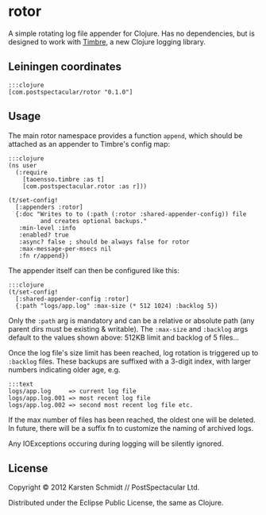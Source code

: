 # rotor

A simple rotating log file appender for Clojure. Has no dependencies, but is designed to work with [Timbre](https://github.com/ptaoussanis/timbre), a new Clojure logging library.

## Leiningen coordinates

    :::clojure
    [com.postspectacular/rotor "0.1.0"]
    
## Usage

The main rotor namespace provides a function `append`, which should be attached as an appender to Timbre's config map:
    
    :::clojure
    (ns user
      (:require
        [taoensso.timbre :as t]
        [com.postspectacular.rotor :as r]))
    
    (t/set-config!
      [:appenders :rotor]
      {:doc "Writes to to (:path (:rotor :shared-appender-config)) file
             and creates optional backups."
       :min-level :info
       :enabled? true
       :async? false ; should be always false for rotor
       :max-message-per-msecs nil
       :fn r/append})

The appender itself can then be configured like this: 

    :::clojure
    (t/set-config!
      [:shared-appender-config :rotor]
      {:path "logs/app.log" :max-size (* 512 1024) :backlog 5})

Only the `:path` arg is mandatory and can be a relative or absolute path (any parent dirs must be existing & writable). The `:max-size` and `:backlog` args default to the values shown above: 512KB limit and backlog of 5 files...

Once the log file's size limit has been reached, log rotation is triggered up to `:backlog` files. These backups are suffixed with a 3-digit index, with larger numbers indicating older age, e.g.

    :::text
    logs/app.log     => current log file
    logs/app.log.001 => most recent log file
    logs/app.log.002 => second most recent log file etc.
    
If the max number of files has been reached, the oldest one will be deleted. In future, there will be a suffix fn to customize the naming of archived logs.

Any IOExceptions occuring during logging will be silently ignored.

## License

Copyright © 2012 Karsten Schmidt // PostSpectacular Ltd.

Distributed under the Eclipse Public License, the same as Clojure.
